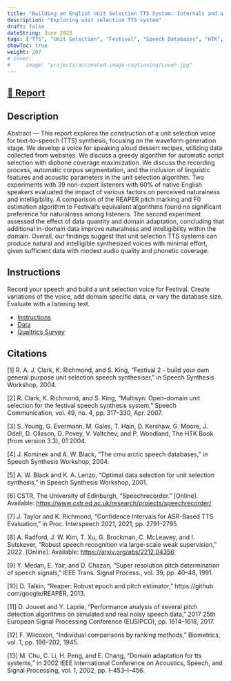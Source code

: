 ```yaml
---
title: "Building an English Unit Selection TTS System: Internals and a Practical Guide"
description: "Exploring unit selection TTS system"
draft: false
dateString: June 2023
tags: ["TTS", "Unit Selection", "Festival", "Speech Databases", "HTK", "sox"]
showToc: true
weight: 207
# cover:
#     image: "projects/automated-image-captioning/cover.jpg"
--- 
```


## [🔗 Report](/speech_synthesis_report.pdf)


## Description

Abstract — This report explores the construction of a unit selection voice for text-to-speech (TTS) synthesis, focusing on the waveform generation stage. We develop a voice for speaking aloud dessert recipes, utilizing data collected from websites. We discuss a greedy algorithm for automatic script selection with diphone coverage maximization. We discuss the recording process, automatic corpus segmentation, and the inclusion of linguistic features and acoustic parameters in the unit selection algorithm. Two experiments with 39 non-expert listeners with 60% of native English speakers evaluated the impact of various factors on perceived naturalness and intelligibility. A comparison of the REAPER pitch marking and F0 estimation algorithm to Festival’s equivalent algorithms found no significant preference for naturalness among listeners. The second experiment assessed the effect of data quantity and domain adaptation, concluding that additional in-domain data improve naturalness and intelligibility within the domain. Overall, our findings suggest that unit selection TTS systems can produce natural and intelligible synthesized voices with minimal effort, given sufficient data with modest audio quality and phonetic coverage.

## Instructions

Record your speech and build a unit selection voice for Festival. Create variations of the voice, add domain specific data, or vary the database size. Evaluate with a listening test.
- [Instructions](https://speech.zone/exercises/build-a-unit-selection-voice/)
- [Data](https://drive.google.com/drive/folders/11qP_Hcm8PpKr8L2hLKKKfZZDOx-8PDDR?usp=sharing)
- [Qualtrics Survey](/Speech_Synthesis.qsf)

## Citations

[1] R. A. J. Clark, K. Richmond, and S. King, “Festival 2 - build your own general purpose unit selection speech synthesiser,” in Speech Synthesis Workshop, 2004.

[2] R. Clark, K. Richmond, and S. King, “Multisyn: Open-domain unit selection for the festival speech synthesis system,” Speech Communication, vol. 49, no. 4, pp. 317–330, Apr. 2007.

[3] S. Young, G. Evermann, M. Gales, T. Hain, D. Kershaw, G. Moore, J. Odell, D. Ollason, D. Povey, V. Valtchev, and P. Woodland, The HTK Book (from version 3.3), 01 2004.

[4] J. Kominek and A. W. Black, “The cmu arctic speech databases,” in Speech Synthesis Workshop, 2004.

[5] A. W. Black and K. A. Lenzo, “Optimal data selection for unit selection synthesis,” in Speech Synthesis Workshop, 2001.

[6] CSTR, The University of Edinburgh, “Speechrecorder.” [Online]. Available: https://www.cstr.ed.ac.uk/research/projects/speechrecorder/

[7] J. Taylor and K. Richmond, “Confidence Intervals for ASR-Based TTS Evaluation,” in Proc. Interspeech 2021, 2021, pp. 2791–2795.

[8] A. Radford, J. W. Kim, T. Xu, G. Brockman, C. McLeavey, and I. Sutskever, “Robust speech recognition via large-scale weak supervision,” 2022. [Online]. Available: https://arxiv.org/abs/2212.04356

[9] Y. Medan, E. Yair, and D. Chazan, “Super resolution pitch determination of speech signals,” IEEE Trans. Signal Process., vol. 39, pp. 40–48, 1991.

[10] D. Talkin, “Reaper: Robust epoch and pitch estimator,” https://github. com/google/REAPER, 2013.

[11] D. Jouvet and Y. Laprie, “Performance analysis of several pitch detection algorithms on simulated and real noisy speech data,” 2017 25th European Signal Processing Conference (EUSIPCO), pp. 1614–1618, 2017.

[12] F. Wilcoxon, “Individual comparisons by ranking methods,” Biometrics, vol. 1, pp. 196–202, 1945.

[13] M. Chu, C. Li, H. Peng, and E. Chang, “Domain adaptation for tts systems,” in 2002 IEEE International Conference on Acoustics, Speech, and Signal Processing, vol. 1, 2002, pp. I–453–I–456.
